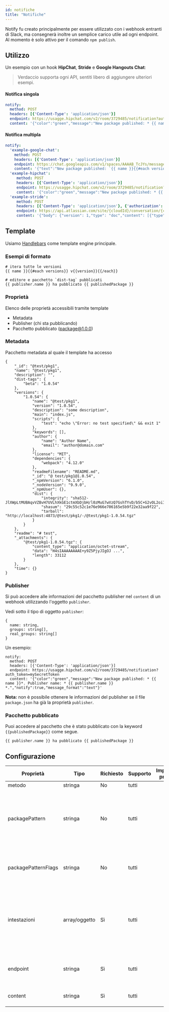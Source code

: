 ```yaml
---
id: notifiche
title: "Notifiche"
---
```


Notify fu creato principalmente per essere utilizzato con i webhook entranti di Slack, ma consegnerà inoltre un semplice carico utile ad ogni endpoint. Al momento è solo attivo per il comando `npm publish`.

## Utilizzo

Un esempio con un hook **HipChat**, **Stride** e **Google Hangouts Chat**:

> Verdaccio supporta ogni API, sentiti libero di aggiungere ulteriori esempi.

#### Notifica singola

```yaml
notify:
  method: POST
  headers: [{'Content-Type': 'application/json'}]
  endpoint: https://usagge.hipchat.com/v2/room/3729485/notification?auth_token=mySecretToken
  content: '{"color":"green","message":"New package published: * {{ name }}*","notify":true,"message_format":"text"}'
```

#### Notifica multipla

```yaml
notify:
  'example-google-chat':
    method: POST
    headers: [{'Content-Type': 'application/json'}]
    endpoint: https://chat.googleapis.com/v1/spaces/AAAAB_TcJYs/messages?key=myKey&token=myToken
    content: '{"text":"New package published: `{{ name }}{{#each versions}} v{{version}}{{/each}}`"}'
  'example-hipchat':
     method: POST
     headers: [{'Content-Type': 'application/json'}]
     endpoint: https://usagge.hipchat.com/v2/room/3729485/notification?auth_token=mySecretToken
     content: '{"color":"green","message":"New package published: * {{ name }}*","notify":true,"message_format":"text"}'
  'example-stride':
     method: POST
     headers: [{'Content-Type': 'application/json'}, {'authorization': 'Bearer secretToken'}]
     endpoint: https://api.atlassian.com/site/{cloudId}/conversation/{conversationId}/message
     content: '{"body": {"version": 1,"type": "doc","content": [{"type": "paragraph","content": [{"type": "text","text": "New package published: * {{ name }}* Publisher name: * {{ publisher.name }}"}]}]}}'     
```

## Template

Usiamo [Handlebars](https://handlebarsjs.com/) come template engine principale.

### Esempi di formato

    # itera tutte le versioni
    {{ name }}{{#each versions}} v{{version}}{{/each}}
    
    # editore e pacchetto `dist-tag` pubblicati
    {{ publisher.name }} ha pubblicato {{ publishedPackage }}
    

### Proprietà

Elenco delle proprietà accessibili tramite template

* Metadata
* Publisher (chi sta pubblicando)
* Pacchetto pubblicato (package@1.0.0)

### Metadata

Pacchetto metadata al quale il template ha accesso

    {
        "_id": "@test/pkg1",
        "name": "@test/pkg1",
        "description": "",
        "dist-tags": {
            "beta": "1.0.54"
        },
        "versions": {
            "1.0.54": {
                "name": "@test/pkg1",
                "version": "1.0.54",
                "description": "some description",
                "main": "index.js",
                "scripts": {
                    "test": "echo \"Error: no test specified\" && exit 1"
                },
                "keywords": [],
                "author": {
                    "name": "Author Name",
                    "email": "author@domain.com"
                },
                "license": "MIT",
                "dependencies": {
                    "webpack": "4.12.0"
                },
                "readmeFilename": "README.md",
                "_id": "@ test/pkg1@1.0.54",
                "_npmVersion": "6.1.0",
                "_nodeVersion": "9.9.0",
                "_npmUser": {},
                "dist": {
                    "integrity": "sha512-JlXWpLtMUBAqvVZBvH7UVLhXkGE1ctmXbDjbH/l0zMuG7wVzQ7GshTYvD/b5C+G2vOL2oiIS1RtayA/kKkTwKw==",
                    "shasum": "29c55c52c1e76e966e706165e5b9f22e32aa9f22",
                    "tarball": "http://localhost:4873/@test/pkg1/-/@test/pkg1-1.0.54.tgz"
                }
            }
        },
        "readme": "# test",
        "_attachments": {
            "@test/pkg1-1.0.54.tgz": {
                "content_type": "application/octet-stream",
                "data": "H4sIAAAAAAAAE+y9Z5PjyJIgOJ ...",
                "length": 33112
            }
        },
        "time": {}
    }
    

### Publisher

Si può accedere alle informazioni del pacchetto publisher nel `content` di un webhook utilizzando l'oggetto `publisher`.

Vedi sotto il tipo di oggetto `publisher`:

    {
      name: string,
      groups: string[],
      real_groups: string[]
    }
    

Un esempio:

    notify:
      method: POST
      headers: [{'Content-Type': 'application/json'}]
      endpoint: https://usagge.hipchat.com/v2/room/3729485/notification?auth_token=mySecretToken
      content: '{"color":"green","message":"New package published: * {{ name }}*. Publisher name: * {{ publisher.name }} *.","notify":true,"message_format":"text"}'
    

**Nota:** non è possibile ottenere le informazioni del publisher se il file `package.json` ha già la proprietà `publisher`.

### Pacchetto pubblicato

Puoi accedere al pacchetto che è stato pubblicato con la keyword `{{publishedPackage}}` come segue.

    {{ publisher.name }} ha pubblicato {{ publishedPackage }}
    

## Configurazione

| Proprietà           | Tipo          | Richiesto | Supporto | Impostazione predefinita | Descrizione                                                                                                    |
| ------------------- | ------------- | --------- | -------- | ------------------------ | -------------------------------------------------------------------------------------------------------------- |
| metodo              | stringa       | No        | tutti    |                          | HTTP verb                                                                                                      |
| packagePattern      | stringa       | No        | tutti    |                          | Eseguire questa notifica solo se il nome del pacchetto coincide con l'espressione regolare                     |
| packagePatternFlags | stringa       | No        | tutti    |                          | Qualsiasi flag da utilizzare con l'espressione regolare                                                        |
| intestazioni        | array/oggetto | Sì        | tutti    |                          | Se questo endpoint richiede intestazioni specifiche, definirle qui come un array della key: oggetti di valore. |
| endpoint            | stringa       | Sì        | tutti    |                          | definire l'URL dell'endpoint per questa chiamata                                                               |
| content             | stringa       | Sì        | tutti    |                          | qualsiasi espressione [Handlebar](https://handlebarsjs.com/)                                                   |